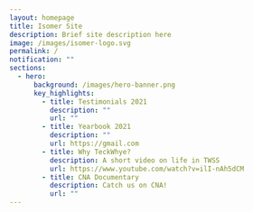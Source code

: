 ```yaml
---
layout: homepage
title: Isomer Site
description: Brief site description here
image: /images/isomer-logo.svg
permalink: /
notification: ""
sections:
  - hero:
      background: /images/hero-banner.png
      key_highlights:
        - title: Testimonials 2021
          description: ""
          url: ""
        - title: Yearbook 2021
          description: ""
          url: https://gmail.com
        - title: Why TeckWhye?
          description: A short video on life in TWSS
          url: https://www.youtube.com/watch?v=ilI-nAh5dCM
        - title: CNA Documentary
          description: Catch us on CNA!
          url: ""
---
```

